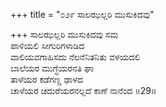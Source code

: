 +++
title = "೦೨೯ ಸಾಲಝಲ್ಲರಿ ಮುಸುಕಿದವು"

+++
ಸಾಲಝಲ್ಲರಿ ಮುಸುಕಿದವು ಸಮ  
ಪಾಳಿಯಲಿ ಸೀಗುರಿಗಳಾಡಿದ  
ವಾಲಿಯವಗಾಹಿಸದು ನೆಲನೆನಿತನಿತು ವಳಯದಲಿ   
ಬಾಲೆಯರ ಮುಗ್ಧೆಯರನತಿ ಘಾ  
ತಾಳೆಯರ ಕಡೆಗಣ್ಣ ಢಾಳದ  
ಚಾಳೆಯರ ಚದುರೆಯರನಲ್ಲದೆ ಕಾಣೆ ನಾನೆಂದ     ॥29॥
